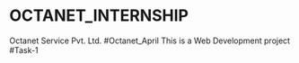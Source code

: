 # OCTANET_INTERNSHIP
Octanet Service Pvt. Ltd.
#Octanet_April
This is a  Web Development  project
#Task-1
